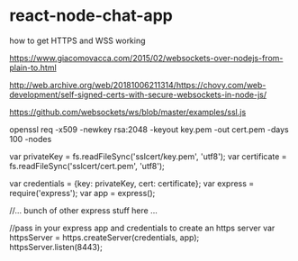 # react-node-chat-app

how to get HTTPS and WSS working

https://www.giacomovacca.com/2015/02/websockets-over-nodejs-from-plain-to.html

http://web.archive.org/web/20181006211314/https://chovy.com/web-development/self-signed-certs-with-secure-websockets-in-node-js/

https://github.com/websockets/ws/blob/master/examples/ssl.js




openssl req -x509 -newkey rsa:2048 -keyout key.pem -out cert.pem -days 100 -nodes


var privateKey  = fs.readFileSync('sslcert/key.pem', 'utf8');
var certificate = fs.readFileSync('sslcert/cert.pem', 'utf8');

var credentials = {key: privateKey, cert: certificate};
var express = require('express');
var app = express();

//... bunch of other express stuff here ...

//pass in your express app and credentials to create an https server
var httpsServer = https.createServer(credentials, app);
httpsServer.listen(8443);